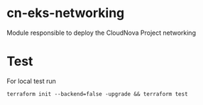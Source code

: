 # cn-eks-networking
Module responsible to deploy the CloudNova Project networking

# Test
For local test run
``` 
terraform init --backend=false -upgrade && terraform test
``` 
